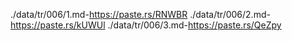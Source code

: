 ./data/tr/006/1.md-https://paste.rs/RNWBR
./data/tr/006/2.md-https://paste.rs/kUWUl
./data/tr/006/3.md-https://paste.rs/QeZpy